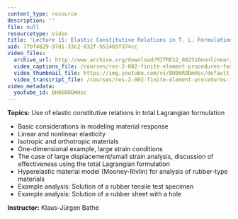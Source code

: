 ```yaml
---
content_type: resource
description: ''
file: null
resourcetype: Video
title: 'Lecture 15: Elastic Constitutive Relations in T. L. Formulation'
uid: 7fbf4829-97d1-33c2-832f-b514b5f374cc
video_files:
  archive_url: http://www.archive.org/download/MITRES2_002S10nonlinear/MITRES2_002S10nonlinear_lec15_300k.mp4
  video_captions_file: /courses/res-2-002-finite-element-procedures-for-solids-and-structures-spring-2010/d97459ef27655c5483e7740b6e50de53_BH06RODmHsc.vtt
  video_thumbnail_file: https://img.youtube.com/vi/BH06RODmHsc/default.jpg
  video_transcript_file: /courses/res-2-002-finite-element-procedures-for-solids-and-structures-spring-2010/926d1c8b58551fcd24182a471034b8ab_BH06RODmHsc.pdf
video_metadata:
  youtube_id: BH06RODmHsc
---
```


**Topics:** Use of elastic constitutive relations in total Lagrangian formulation

*   Basic considerations in modeling material response
*   Linear and nonlinear elasticity
*   Isotropic and orthotropic materials
*   One-dimensional example, large strain conditions
*   The case of large displacement/small strain analysis, discussion of effectiveness using the total Lagrangian formulation
*   Hyperelastic material model (Mooney-Rivlin) for analysis of rubber-type materials
*   Example analysis: Solution of a rubber tensile test specimen
*   Example analysis: Solution of a rubber sheet with a hole

**Instructor:** Klaus-Jürgen Bathe